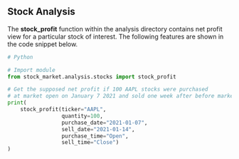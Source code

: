 ## Stock Analysis


The **stock_profit** function within the analysis directory contains net profit
view for a particular stock of interest. The following features are shown in the 
code snippet below.

```python
# Python

# Import module
from stock_market.analysis.stocks import stock_profit

# Get the supposed net profit if 100 AAPL stocks were purchased
# at market open on January 7 2021 and sold one week after before market close
print(
    stock_profit(ticker="AAPL", 
                 quantity=100, 
                 purchase_date="2021-01-07",
                 sell_date="2021-01-14",
                 purchase_time="Open",
                 sell_time="Close")
)

```

